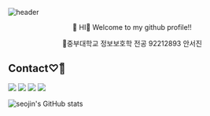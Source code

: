 ![header](https://capsule-render.vercel.app/api?type=Waving&color=FFCCCC&height=300&section=header&text=seojin's%20Github&fontSize=90)

<div align="center">
👋 HI🫠 Welcome to my github profile!!

🏫중부대학교 정보보호학 전공 92212893 안서진 
</div>

## Contact♡̆̎
<a href="https://instagram.com/03_0902/" target="_blank"><img src="https://img.shields.io/badge/03_0902-E4405F?style=plastic&logo=instagram&logoColor=white"/></a>
<a href="mailto:92212893@jmail.ac.kr" target="_blank"><img src="https://img.shields.io/badge/92212893@jmail.ac.kr-EA4335?style=plastic&logo=Gmail&logoColor=white"/></a>
<a href="https://www.notion.so/b5b73aad2b77443498943b806f225343" target="_blank"><img src="https://img.shields.io/badge/Notion-000000?style=plastic&logo=Notion&logoColor=white"/></a>
<a href="https://sejin0902.tistory.com/" target="_blank"><img src="https://img.shields.io/badge/Tistory-000000?style=plastic&logo=Tistory&logoColor=white"/></a>

![seojin's GitHub stats](https://github-readme-stats.vercel.app/api?username=annseojin&include_all_commits=true&show_icons=true&theme=radical)
